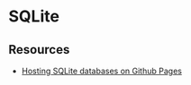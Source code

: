 # SQLite

## Resources

- [Hosting SQLite databases on Github Pages](https://phiresky.github.io/blog/2021/hosting-sqlite-databases-on-github-pages/)

